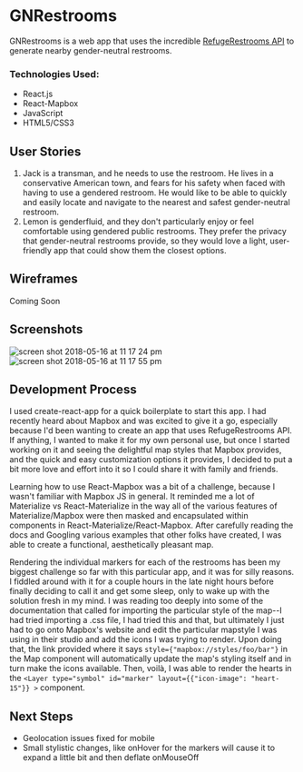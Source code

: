 # GNRestrooms
GNRestrooms is a web app that uses the incredible [RefugeRestrooms API](http://www.refugerestrooms.org) to generate nearby gender-neutral restrooms.
### Technologies Used: 
* React.js
* React-Mapbox
* JavaScript
* HTML5/CSS3

## User Stories
1. Jack is a transman, and he needs to use the restroom. He lives in a conservative American town, and fears for his safety 
when faced with having to use a gendered restroom. He would like to be able to quickly and easily locate and navigate to the
nearest and safest gender-neutral restroom.
2. Lemon is genderfluid, and they don't particularly enjoy or feel comfortable using gendered public restrooms. They prefer 
the privacy that gender-neutral restrooms provide, so they would love a light, user-friendly app that could show them the closest
options. 

## Wireframes
Coming Soon

## Screenshots
![screen shot 2018-05-16 at 11 17 24 pm](https://user-images.githubusercontent.com/25888207/40160640-1aec7316-5963-11e8-8379-a0e7efb42d1f.png)
![screen shot 2018-05-16 at 11 17 55 pm](https://user-images.githubusercontent.com/25888207/40160641-1b071770-5963-11e8-902b-b09154ea2de8.png)

## Development Process
I used create-react-app for a quick boilerplate to start this app. I had recently heard about Mapbox and was excited to give 
it a go, especially because I'd been wanting to create an app that uses RefugeRestrooms API. If anything, I wanted to make it 
for my own personal use, but once I started working on it and seeing the delightful map styles that Mapbox provides, and the 
quick and easy customization options it provides, I decided to put a bit more love and effort into it so I could share it with 
family and friends. 

Learning how to use React-Mapbox was a bit of a challenge, because I wasn't familiar with Mapbox JS in general. It reminded me 
a lot of Materialize vs React-Materialize in the way all of the various features of Materialize/Mapbox were then masked and 
encapsulated within components in React-Materialize/React-Mapbox. After carefully reading the docs and Googling various examples
that other folks have created, I was able to create a functional, aesthetically pleasant map. 

Rendering the individual markers for each of the restrooms has been my biggest challenge so far with this particular app, and 
it was for silly reasons. I fiddled around with it for a couple hours in the late night hours before finally deciding to call it
and get some sleep, only to wake up with the solution fresh in my mind. I was reading too deeply into some of the documentation
that called for importing the particular style of the map--I had tried importing a .css file, I had tried this and that, but ultimately
I just had to go onto Mapbox's website and edit the particular mapstyle I was using in their studio and add the icons I was trying to render. Upon doing that,
the link provided where it says `style={"mapbox://styles/foo/bar"}` in the Map component will automatically update the map's styling
itself and in turn make the icons available. Then, voilà, I was able to render the hearts in the `<Layer type="symbol" id="marker" layout={{"icon-image": "heart-15"}} >` component.

## Next Steps 
* Geolocation issues fixed for mobile
* Small stylistic changes, like onHover for the markers will cause it to expand a little bit and then deflate onMouseOff 
